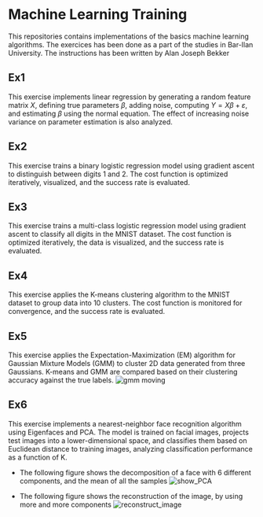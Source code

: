 # Machine Learning Training

This repositories contains implementations of the basics machine learning algorithms.
The exercices has been done as a part of the studies in Bar-Ilan University.
The instructions has been written by Alan Joseph Bekker

## Ex1
This exercise implements linear regression by generating a random feature matrix $`X`$, defining true parameters $`\beta`$, adding noise, computing $`Y = X\beta + \varepsilon`$, and estimating $`\beta`$ using the normal equation. The effect of increasing noise variance on parameter estimation is also analyzed.

## Ex2
This exercise trains a binary logistic regression model using gradient ascent to distinguish between digits 1 and 2. The cost function is optimized iteratively, visualized, and the success rate is evaluated.

## Ex3
This exercise trains a multi-class logistic regression model using gradient ascent to classify all digits in the MNIST dataset. The cost function is optimized iteratively, the data is visualized, and the success rate is evaluated.

## Ex4
This exercise applies the K-means clustering algorithm to the MNIST dataset to group data into 10 clusters. The cost function is monitored for convergence, and the success rate is evaluated.

## Ex5
This exercise applies the Expectation-Maximization (EM) algorithm for Gaussian Mixture Models (GMM) to cluster 2D data generated from three Gaussians. K-means and GMM are compared based on their clustering accuracy against the true labels.
![gmm moving](https://github.com/user-attachments/assets/6733cc70-fc2f-4cc8-9f6f-a99eac221eb9)

## Ex6
This exercise implements a nearest-neighbor face recognition algorithm using Eigenfaces and PCA. The model is trained on facial images, projects test images into a lower-dimensional space, and classifies them based on Euclidean distance to training images, analyzing classification performance as a function of K.

- The following figure shows the decomposition of a face with 6 different components, and the mean of all the samples
![show_PCA](https://github.com/user-attachments/assets/e87b1a6a-12c3-495d-8855-459b21c427a3)

- The following figure shows the reconstruction of the image, by using more and more components
![reconstruct_image](https://github.com/user-attachments/assets/09d6a7ee-af00-4883-95ff-62631716cc0c)

